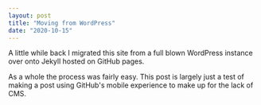 ```yaml
---
layout: post
title: "Moving from WordPress"
date: "2020-10-15"
---
```


A little while back I migrated this site from a full blown WordPress instance
over onto Jekyll hosted on GitHub pages.

As a whole the process was fairly easy. This post is largely just a test of making a post using GitHub's mobile experience
 to make up for the lack of CMS.
